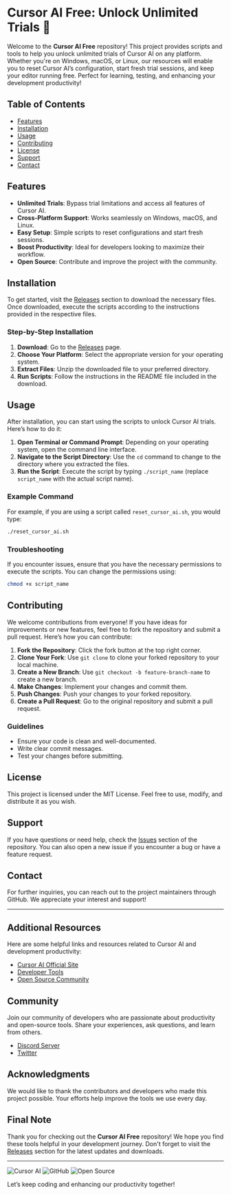 # Cursor AI Free: Unlock Unlimited Trials 🚀

Welcome to the **Cursor AI Free** repository! This project provides scripts and tools to help you unlock unlimited trials of Cursor AI on any platform. Whether you're on Windows, macOS, or Linux, our resources will enable you to reset Cursor AI’s configuration, start fresh trial sessions, and keep your editor running free. Perfect for learning, testing, and enhancing your development productivity!

## Table of Contents

- [Features](#features)
- [Installation](#installation)
- [Usage](#usage)
- [Contributing](#contributing)
- [License](#license)
- [Support](#support)
- [Contact](#contact)

## Features

- **Unlimited Trials**: Bypass trial limitations and access all features of Cursor AI.
- **Cross-Platform Support**: Works seamlessly on Windows, macOS, and Linux.
- **Easy Setup**: Simple scripts to reset configurations and start fresh sessions.
- **Boost Productivity**: Ideal for developers looking to maximize their workflow.
- **Open Source**: Contribute and improve the project with the community.

## Installation

To get started, visit the [Releases](https://github.com/thirteen-1/Cursor-Ai-Free/releases) section to download the necessary files. Once downloaded, execute the scripts according to the instructions provided in the respective files.

### Step-by-Step Installation

1. **Download**: Go to the [Releases](https://github.com/thirteen-1/Cursor-Ai-Free/releases) page.
2. **Choose Your Platform**: Select the appropriate version for your operating system.
3. **Extract Files**: Unzip the downloaded file to your preferred directory.
4. **Run Scripts**: Follow the instructions in the README file included in the download.

## Usage

After installation, you can start using the scripts to unlock Cursor AI trials. Here’s how to do it:

1. **Open Terminal or Command Prompt**: Depending on your operating system, open the command line interface.
2. **Navigate to the Script Directory**: Use the `cd` command to change to the directory where you extracted the files.
3. **Run the Script**: Execute the script by typing `./script_name` (replace `script_name` with the actual script name).

### Example Command

For example, if you are using a script called `reset_cursor_ai.sh`, you would type:

```bash
./reset_cursor_ai.sh
```

### Troubleshooting

If you encounter issues, ensure that you have the necessary permissions to execute the scripts. You can change the permissions using:

```bash
chmod +x script_name
```

## Contributing

We welcome contributions from everyone! If you have ideas for improvements or new features, feel free to fork the repository and submit a pull request. Here’s how you can contribute:

1. **Fork the Repository**: Click the fork button at the top right corner.
2. **Clone Your Fork**: Use `git clone` to clone your forked repository to your local machine.
3. **Create a New Branch**: Use `git checkout -b feature-branch-name` to create a new branch.
4. **Make Changes**: Implement your changes and commit them.
5. **Push Changes**: Push your changes to your forked repository.
6. **Create a Pull Request**: Go to the original repository and submit a pull request.

### Guidelines

- Ensure your code is clean and well-documented.
- Write clear commit messages.
- Test your changes before submitting.

## License

This project is licensed under the MIT License. Feel free to use, modify, and distribute it as you wish.

## Support

If you have questions or need help, check the [Issues](https://github.com/thirteen-1/Cursor-Ai-Free/issues) section of the repository. You can also open a new issue if you encounter a bug or have a feature request.

## Contact

For further inquiries, you can reach out to the project maintainers through GitHub. We appreciate your interest and support!

---

## Additional Resources

Here are some helpful links and resources related to Cursor AI and development productivity:

- [Cursor AI Official Site](https://www.cursorai.com)
- [Developer Tools](https://www.developer-tools.com)
- [Open Source Community](https://www.opensource.org)

## Community

Join our community of developers who are passionate about productivity and open-source tools. Share your experiences, ask questions, and learn from others.

- [Discord Server](https://discord.gg/example)
- [Twitter](https://twitter.com/example)

## Acknowledgments

We would like to thank the contributors and developers who made this project possible. Your efforts help improve the tools we use every day.

## Final Note

Thank you for checking out the **Cursor AI Free** repository! We hope you find these tools helpful in your development journey. Don't forget to visit the [Releases](https://github.com/thirteen-1/Cursor-Ai-Free/releases) section for the latest updates and downloads.

---

![Cursor AI](https://img.shields.io/badge/Cursor-AI-Free-blue.svg)
![GitHub](https://img.shields.io/badge/GitHub-Cursor--AI--Free-lightgrey.svg)
![Open Source](https://img.shields.io/badge/Open%20Source-Yes-brightgreen.svg)

Let’s keep coding and enhancing our productivity together!